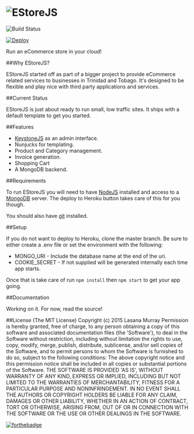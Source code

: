 
![EStoreJS](http://estorejs.quenk.com/assets/images/common/logo.svg)
==============================

![Build Status](https://travis-ci.org/quenktechnologies/estorejs.svg)


[![Deploy](https://www.herokucdn.com/deploy/button.png)](https://heroku.com/deploy?template=https://github.com/stunjiturner/estorejs)

Run an eCommerce store in your cloud!

##Why EStoreJS?

EStoreJS started off as part of a bigger project to provide eCommerce related services
to businesses in Trinidad and Tobago. It's designed to be flexible and play nice with
third party applications and services.

##Current Status

EStoreJS is just about ready to run small, low traffic sites. It ships with a
default template to get you started.

##Features

* [KeystoneJS](http://keystonejs.com) as an admin interface.
* Nunjucks for templating.
* Product and Category management.
* Invoice generation.
* Shopping Cart
* A MongoDB backend.

##Requirements

To run EStoreJS you will need to have [NodeJS](http://nodejs.org) installed and access to a [MongoDB](http://mongodb.org) server.
The deploy to Heroku button takes care of this for you though.

You should also have [git](http://gitscm.org) installed.

##Setup

If you do not want to deploy to Heroku, clone the master branch.
Be sure to either create a .env file or set the environment with the following:

* MONGO_URI - Include the database name at the end of the uri.
* COOKIE_SECRET - If not supplied will be generated internally each time app starts.

Once that is take care of run `npm install` then `npm start` to get your app going.

##Documentation

Working on it. For now, read the source!


##License
(The MIT License)
Copyright (c) 2015 Lasana Murray
Permission is hereby granted, free of charge, to any person obtaining
a copy of this software and associated documentation files (the
'Software'), to deal in the Software without restriction, including
without limitation the rights to use, copy, modify, merge, publish,
distribute, sublicense, and/or sell copies of the Software, and to
permit persons to whom the Software is furnished to do so, subject to
the following conditions:
The above copyright notice and this permission notice shall be
included in all copies or substantial portions of the Software.
THE SOFTWARE IS PROVIDED 'AS IS', WITHOUT WARRANTY OF ANY KIND,
EXPRESS OR IMPLIED, INCLUDING BUT NOT LIMITED TO THE WARRANTIES OF
MERCHANTABILITY, FITNESS FOR A PARTICULAR PURPOSE AND NONINFRINGEMENT.
IN NO EVENT SHALL THE AUTHORS OR COPYRIGHT HOLDERS BE LIABLE FOR ANY
CLAIM, DAMAGES OR OTHER LIABILITY, WHETHER IN AN ACTION OF CONTRACT,
TORT OR OTHERWISE, ARISING FROM, OUT OF OR IN CONNECTION WITH THE
SOFTWARE OR THE USE OR OTHER DEALINGS IN THE SOFTWARE.

[![forthebadge](http://forthebadge.com/badges/built-with-love.svg)](http://forthebadge.com)
